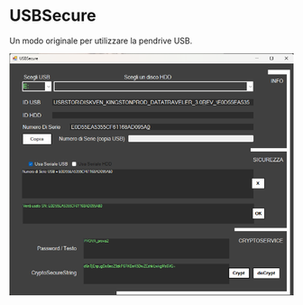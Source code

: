 # USBSecure
Un modo originale per utilizzare la pendrive USB.

![alt text](https://github.com/Nhor2/USBSecure/blob/main/USB_secure.png?raw=true)
